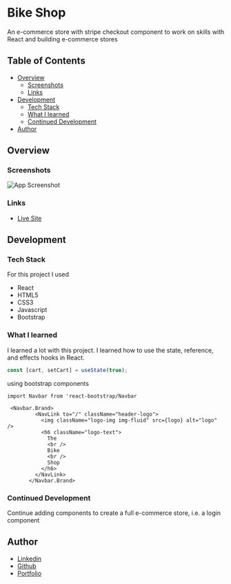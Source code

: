 # Bike Shop

An e-commerce store with stripe checkout component to work on skills with React and building e-commerce stores

## Table of Contents

- [Overview](https://github.com/WillShaner/Bike-Shop/blob/main/README.md#overview)
  - [Screenshots](https://github.com/WillShaner/Bike-Shop/blob/main/README.md#screenshots)
  - [Links](https://github.com/WillShaner/Bike-Shop/blob/main/README.md#links)
- [Development](https://github.com/WillShaner/Bike-Shop/blob/main/README.md#development)
  - [Tech Stack](https://github.com/WillShaner/Bike-Shop/blob/main/README.md#tech-stack)
  - [What I learned](https://github.com/WillShaner/Bike-Shop/blob/main/README.md#what-i-learned)
  - [Continued Development](https://github.com/WillShaner/Bike-Shop/blob/main/README.md#continued-development)
- [Author](https://github.com/WillShaner/Bike-Shop/blob/main/README.md#author)

## Overview

### Screenshots

![App Screenshot](/client/bike-shop.png)

### Links

- [Live Site](https://phenomenal-chimera-e6d23f.netlify.app/)

## Development

### Tech Stack

For this project I used

- React
- HTML5
- CSS3
- Javascript
- Bootstrap

### What I learned

I learned a lot with this project. I learned how to use the state, reference, and effects hooks in React.

```javascript
const [cart, setCart] = useState(true);
```

using bootstrap components

```javacript
import Navbar from 'react-bootstrap/Navbar

 <Navbar.Brand>
         <NavLink to="/" className="header-logo">
           <img className="logo-img img-fluid" src={logo} alt="logo" />
           <h6 className="logo-text">
             The
             <br />
             Bike
             <br />
             Shop
           </h6>
         </NavLink>
       </Navbar.Brand>
```

### Continued Development

Continue adding components to create a full e-commerce store, i.e. a login component

## Author

- [Linkedin](https://www.linkedin.com/in/will-shaner-315500245/)
- [Github](https://github.com/WillShaner?tab=repositories/)
- [Portfolio](https://genuine-sunflower-520c38.netlify.app/)
